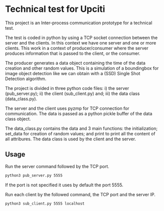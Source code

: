 # Technical test for Upciti

This project is an Inter-process communication prototype for a technical test.

The test is coded in python by using a TCP socket connection between the server and the clients. In this context we have one server and one or more clients. This work in a context of producer/consumer where the server produces information that is passed to the client, or the consumer. 

The producer generates a data object containing the time of the data creation and other random values. This is a simulation of a boundingbox for image object detection like we can obtain with a (SSD) Single Shot Detection algorithm. 

The project is divided in three python code files: i) the server (pub_server.py); ii) the client (sub_client.py) and; iii) the data class (data_class.py). 

The server and the client uses pyzmp for TCP connection for communication. The data is passed as a python pickle buffer of the data class object.

The data_class.py contains the data and 3 main functions: the initialization; set_data for creation of random values; and print to print all the content of all attribures. The data class is used by the client and the server.

## Usage

Run the server command followed by the TCP port. 

```bash
python3 pub_server.py 5555
```

If the port is not specified it uses by default the port 5555.

Run each client by the followed command, the TCP port and the server IP.

```bash
python3 sub_client.py 5555 localhost
```

